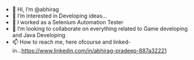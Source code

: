 - 👋 Hi, I’m @abhirag
- 👀 I’m interested in Developing ideas...
- 🌱 I worked as a Selenium Automation Tester
- 💞️ I’m looking to collaborate on everything related to Game developing and Java Developing
- 📫 How to reach me, here ofcourse and linked-in...https://www.linkedin.com/in/abhirag-pradeep-887a32221

<!---
abhiLopez/abhiLopez is a ✨ special ✨ repository because its `README.md` (this file) appears on your GitHub profile.
You can click the Preview link to take a look at your changes.
--->

